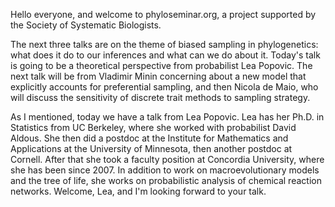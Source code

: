Hello everyone, and welcome to phyloseminar.org, a project supported by the
Society of Systematic Biologists.

The next three talks are on the theme of biased sampling in phylogenetics: what does it do to our inferences and what can we do about it.
Today's talk is going to be a theoretical perspective from probabilist Lea Popovic.
The next talk will be from Vladimir Minin concerning about a new model that explicitly accounts for preferential sampling, and then Nicola de Maio, who will discuss the sensitivity of discrete trait methods to sampling strategy.

As I mentioned, today we have a talk from Lea Popovic.
Lea has her Ph.D. in Statistics from UC Berkeley, where she worked with probabilist David Aldous.
She then did a postdoc at the Institute for Mathematics and Applications at the University of Minnesota, then another postdoc at Cornell.
After that she took a faculty position at Concordia University, where she has been since 2007.
In addition to work on macroevolutionary models and the tree of life, she works on probabilistic analysis of chemical reaction networks.
Welcome, Lea, and I'm looking forward to your talk.
